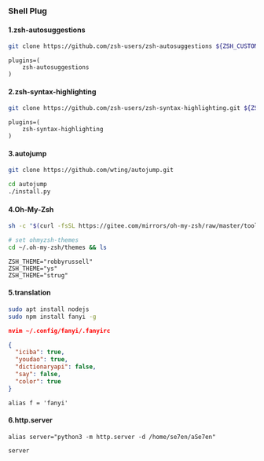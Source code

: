 ### Shell Plug

#### 1.zsh-autosuggestions
```bash
git clone https://github.com/zsh-users/zsh-autosuggestions ${ZSH_CUSTOM:-~/.oh-my-zsh/custom}/plugins/zsh-autosuggestions
```

```zshrc
plugins=(
    zsh-autosuggestions
)
```

#### 2.zsh-syntax-highlighting
```bash
git clone https://github.com/zsh-users/zsh-syntax-highlighting.git ${ZSH_CUSTOM:-~/.oh-my-zsh/custom}/plugins/zsh-syntax-highlighting
```

```zshrc
plugins=(
    zsh-syntax-highlighting
)
```

#### 3.autojump
```bash
git clone https://github.com/wting/autojump.git

cd autojump
./install.py
```

#### 4.Oh-My-Zsh
```bash
sh -c "$(curl -fsSL https://gitee.com/mirrors/oh-my-zsh/raw/master/tools/install.sh)"

# set ohmyzsh-themes
cd ~/.oh-my-zsh/themes && ls
```

```zshrc
ZSH_THEME="robbyrussell"
ZSH_THEME="ys"
ZSH_THEME="strug"
```

#### 5.translation
```bash
sudo apt install nodejs
sudo npm install fanyi -g
```
```json
nvim ~/.config/fanyi/.fanyirc

{
  "iciba": true,
  "youdao": true,
  "dictionaryapi": false,
  "say": false,
  "color": true
}
```

```zshrc
alias f = 'fanyi'
```

#### 6.http.server
```zshrc
alias server="python3 -m http.server -d /home/se7en/aSe7en"
```

```bash
server
```


